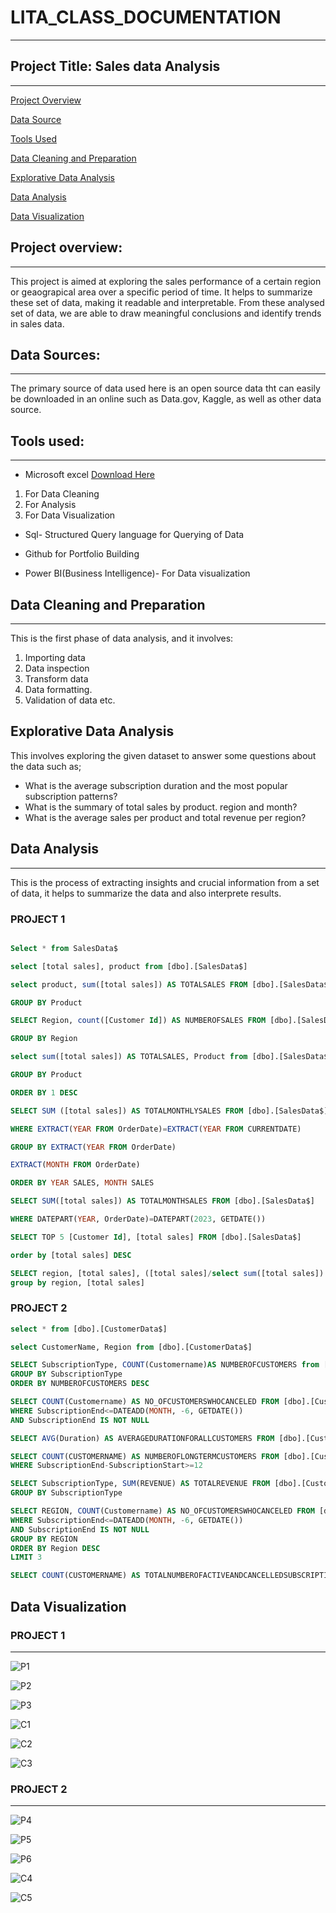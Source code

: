 # LITA_CLASS_DOCUMENTATION
---
## Project Title: Sales data Analysis
---
[Project Overview](#project.overview)

[Data Source](#data.source)

[Tools Used](#tools.used)

[Data Cleaning and Preparation](#data.cleaning.and.preparation)

[Explorative Data Analysis](#explorative.data.analysis)

[Data Analysis](#data.analysis)

[Data Visualization](#data.visualization)


## Project overview:
---
This project is aimed at exploring the sales performance of a certain region or geaograpical area over a specific period of time. It helps to summarize these set of data, making it readable and interpretable. From these analysed set of data, we are able to draw meaningful conclusions and identify trends in sales data.

## Data Sources:
---
The primary source of data used here is an open source data tht can easily be downloaded in an online such as Data.gov, Kaggle, as well as other data source.

## Tools used:
---
- Microsoft excel [Download Here](https://www.microsoft.com)
1. For Data Cleaning
2. For Analysis
3. For Data Visualization

- Sql- Structured Query language for Querying of Data

- Github for Portfolio Building

- Power BI(Business Intelligence)- For Data visualization


## Data Cleaning and Preparation
---
This is the first phase of data analysis, and it involves:
1. Importing data
2. Data inspection
3. Transform data
4. Data formatting.
5. Validation of data etc.

## Explorative Data Analysis 

This involves exploring the given dataset to answer some questions about the data such as;

- What is the average subscription duration and the most popular subscription patterns?
- What is the summary of total sales by product. region and month?
- What is the average sales per product and total revenue per region?

## Data Analysis
---
This is the process of extracting insights and crucial information from a set of data, it helps to summarize the data and also interprete results. 

### PROJECT 1

```SQL

Select * from SalesData$

select [total sales], product from [dbo].[SalesData$]

select product, sum([total sales]) AS TOTALSALES FROM [dbo].[SalesData$]

GROUP BY Product

SELECT Region, count([Customer Id]) AS NUMBEROFSALES FROM [dbo].[SalesData$]

GROUP BY Region

select sum([total sales]) AS TOTALSALES, Product from [dbo].[SalesData$]

GROUP BY Product

ORDER BY 1 DESC

SELECT SUM ([total sales]) AS TOTALMONTHLYSALES FROM [dbo].[SalesData$]

WHERE EXTRACT(YEAR FROM OrderDate)=EXTRACT(YEAR FROM CURRENTDATE)

GROUP BY EXTRACT(YEAR FROM OrderDate)

EXTRACT(MONTH FROM OrderDate)

ORDER BY YEAR SALES, MONTH SALES

SELECT SUM([total sales]) AS TOTALMONTHSALES FROM [dbo].[SalesData$]

WHERE DATEPART(YEAR, OrderDate)=DATEPART(2023, GETDATE())

SELECT TOP 5 [Customer Id], [total sales] FROM [dbo].[SalesData$]

order by [total sales] DESC

SELECT region, [total sales], ([total sales]/select sum([total sales]) from [dbo].[SalesData$])*100 as percentage of total sales from [dbo].[SalesData$]
group by region, [total sales]
```

### PROJECT 2
```SQL
select * from [dbo].[CustomerData$]

select CustomerName, Region from [dbo].[CustomerData$]

SELECT SubscriptionType, COUNT(Customername)AS NUMBEROFCUSTOMERS from [dbo].[CustomerData$]
GROUP BY SubscriptionType
ORDER BY NUMBEROFCUSTOMERS DESC

SELECT COUNT(Customername) AS NO_OFCUSTOMERSWHOCANCELED FROM [dbo].[CustomerData$]
WHERE SubscriptionEnd<=DATEADD(MONTH, -6, GETDATE())
AND SubscriptionEnd IS NOT NULL

SELECT AVG(Duration) AS AVERAGEDURATIONFORALLCUSTOMERS FROM [dbo].[CustomerData$]SELECT AVG(Duration) AS AVERAGEDURATIONFORALLCUSTOMERS FROM [dbo].[CustomerData$]

SELECT COUNT(CUSTOMERNAME) AS NUMBEROFLONGTERMCUSTOMERS FROM [dbo].[CustomerData$]
WHERE SubscriptionEnd-SubscriptionStart>=12

SELECT SubscriptionType, SUM(REVENUE) AS TOTALREVENUE FROM [dbo].[CustomerData$]
GROUP BY SubscriptionType

SELECT REGION, COUNT(Customername) AS NO_OFCUSTOMERSWHOCANCELED FROM [dbo].[CustomerData$]
WHERE SubscriptionEnd<=DATEADD(MONTH, -6, GETDATE())
AND SubscriptionEnd IS NOT NULL
GROUP BY REGION
ORDER BY Region DESC 
LIMIT 3

SELECT COUNT(CUSTOMERNAME) AS TOTALNUMBEROFACTIVEANDCANCELLEDSUBSCRIPTION


```

## Data Visualization
### PROJECT 1
---
![P1](https://github.com/user-attachments/assets/598d805e-cafd-4adb-bd4c-96403b1f5b2d)

![P2](https://github.com/user-attachments/assets/cdb5c184-45b9-49d9-93e4-649ddcea2f1e)

![P3](https://github.com/user-attachments/assets/fcb501c7-5924-441f-a1d6-8f6ca06ac3be)

![C1](https://github.com/user-attachments/assets/33ee2260-51bd-4d7e-ba3e-5bdf0e9bac7b)

![C2](https://github.com/user-attachments/assets/2d8f74e5-7033-4fa7-a404-eca723048895)

![C3](https://github.com/user-attachments/assets/0080a9b2-b261-4734-aa2e-0ed354213701)

### PROJECT 2
---

![P4](https://github.com/user-attachments/assets/c7d6ee5f-45fa-4f41-ac0d-c6dd162916d8)

![P5](https://github.com/user-attachments/assets/afe68eab-4633-43c3-9f4f-f5344128243a)

![P6](https://github.com/user-attachments/assets/67bc0609-fa83-42b2-8394-14cb51e2666c)

![C4](https://github.com/user-attachments/assets/5400e88e-d71b-4c0a-88d5-6be9980d2e71)

![C5](https://github.com/user-attachments/assets/f499581d-4c40-414a-9eea-787ae8fe48bd)






